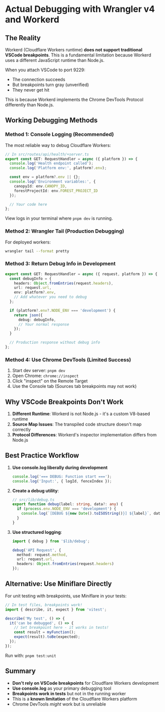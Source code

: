 # Actual Debugging with Wrangler v4 and Workerd

## The Reality

Workerd (Cloudflare Workers runtime) **does not support traditional VSCode breakpoints**. This is a fundamental limitation because Workerd uses a different JavaScript runtime than Node.js.

When you attach VSCode to port 9229:
- The connection succeeds
- But breakpoints turn gray (unverified)
- They never get hit

This is because Workerd implements the Chrome DevTools Protocol differently than Node.js.

## Working Debugging Methods

### Method 1: Console Logging (Recommended)

The most reliable way to debug Cloudflare Workers:

```typescript
// In src/routes/api/health/+server.ts
export const GET: RequestHandler = async ({ platform }) => {
  console.log('Health endpoint called');
  console.log('Platform env:', platform?.env);

  const env = platform?.env || {};
  console.log('Environment variables:', {
    canopyId: env.CANOPY_ID,
    forestProjectId: env.FOREST_PROJECT_ID
  });

  // Your code here
};
```

View logs in your terminal where `pnpm dev` is running.

### Method 2: Wrangler Tail (Production Debugging)

For deployed workers:
```bash
wrangler tail --format pretty
```

### Method 3: Return Debug Info in Development

```typescript
export const GET: RequestHandler = async ({ request, platform }) => {
  const debugInfo = {
    headers: Object.fromEntries(request.headers),
    url: request.url,
    env: platform?.env,
    // Add whatever you need to debug
  };

  if (platform?.env?.NODE_ENV === 'development') {
    return json({
      debug: debugInfo,
      // Your normal response
    });
  }

  // Production response without debug info
};
```

### Method 4: Use Chrome DevTools (Limited Success)

1. Start dev server: `pnpm dev`
2. Open Chrome: `chrome://inspect`
3. Click "inspect" on the Remote Target
4. Use the Console tab (Sources tab breakpoints may not work)

## Why VSCode Breakpoints Don't Work

1. **Different Runtime**: Workerd is not Node.js - it's a custom V8-based runtime
2. **Source Map Issues**: The transpiled code structure doesn't map correctly
3. **Protocol Differences**: Workerd's inspector implementation differs from Node.js

## Best Practice Workflow

1. **Use console.log liberally during development**
   ```typescript
   console.log('=== DEBUG: Function start ===');
   console.log('Input:', { logId, fenceIndex });
   ```

2. **Create a debug utility**:
   ```typescript
   // src/lib/debug.ts
   export function debug(label: string, data?: any) {
     if (process.env.NODE_ENV === 'development') {
       console.log(`[DEBUG ${new Date().toISOString()}] ${label}`, data || '');
     }
   }
   ```

3. **Use structured logging**:
   ```typescript
   import { debug } from '$lib/debug';

   debug('API Request', {
     method: request.method,
     url: request.url,
     headers: Object.fromEntries(request.headers)
   });
   ```

## Alternative: Use Miniflare Directly

For unit testing with breakpoints, use Miniflare in your tests:

```typescript
// In test files, breakpoints work!
import { describe, it, expect } from 'vitest';

describe('My test', () => {
  it('can be debugged', () => {
    // Set breakpoint here - it works in tests!
    const result = myFunction();
    expect(result).toBe(expected);
  });
});
```

Run with: `pnpm test:unit`

## Summary

- **Don't rely on VSCode breakpoints** for Cloudflare Workers development
- **Use console.log** as your primary debugging tool
- **Breakpoints work in tests** but not in the running worker
- This is a **known limitation** of the Cloudflare Workers platform
- Chrome DevTools *might* work but is unreliable